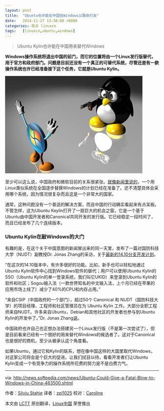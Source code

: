 ```yaml
---
layout: post
title:	"Ubuntu也许能在中国给Windows以致命打击"
date:	2014-11-27 13:30:08 +0800 
categories:	观点 linuxcn 
tags:	[linuxcn,ubuntu,windows]
---
```




> 
> Ubuntu Kylin也许能在中国用来替代Windows
> 
> 
> 


**Windows操作系统将退出中国的前门，而它的位置将由一个Linux发行版替代，用于官方和政府部门。问题是目前还没有一个真正的可替代系统，尽管还是有一款操作系统也许已经准备接下这个任务，它就是Ubuntu Kylin。**


**![](/Asserts/Images/album/201411/27/132844ds3umub83iyaajc6.jpg)**


至少可以这么说，中国政府和微软目前的关系很紧张。[就像新闻里说的](http://news.softpedia.com/news/China-Starts-Windows-Eradication-15-of-Govt-PCs-to-Switch-to-Linux-Every-Year-463393.shtml)，一个用Linux类似系统在全国逐步替换Windows的计划已经在准备了。还不清楚具体会采用哪个系统，因为情况很复杂而且这是一个非常大的国家。


通常，这种问题没有一个普适的解决方案，而且中国的行动确实看起来有点呆板。不管怎样，这为Ubuntu Keylin打开了一扇巨大的机会之窗，它是一个基于Ubuntu由中国开发者和Canonical共同开发的发行版。它已经稳定一段时间了，而且已经发布了几个连续版本。


### Ubuntu Kylin在敲Windows的大门


有趣的是，在这个关于中国意图的新闻冒出来的同一天里，发布了一篇对国防科技大学（NUDT）副教授Dr. Jonas Zhang的采访，关于[最新的14.10分支开发计划](http://news.softpedia.com/news/Ubuntu-Kylin-14-10-Utopic-Unicorn-Consolidates-Its-Position-in-China-463068.shtml)。


“在这次的14.10版本中，有许多很好的功能。比如，新手也可以轻松地通过Ubuntu Kylin软件中心找到Windows软件的替代；用户可以使用Ubuntu Kylin的SSO（Ubuntu Kylin的单一登录系统，我们叫它UKID）来登录到Ubuntu Kylin的软件和社区；Sogou输入法（一款世界知名的中文输入法，上个月已经在苹果的应用市场上线了）减少了40%的CPU和内存占用。”


“来自CSIP（中国政府的一个部门），超过50个 Canonical 和 NUDT（国防科技大学）的项目经理、工程师和社区管理员在为 Ubuntu Kylin 工作。大部分全职工程师来自NUDT。许多来自Ubuntu，Debian和其他社区的开发者也参与到Ubuntu Kylin的开发中了。”Dr. Jonas Zhang[说](http://news.softpedia.com/news/Ubuntu-Kylin-14-10-Utopic-Unicorn-Consolidates-Its-Position-in-China-463068.shtml)。


中国政府也许自己也正想办法搭建另一个Linux发行版（不是第一次尝试了），但是目前看来已经有一个很好的用来替代Windows的候选者了。这对于Canonical也是很好的商机，至少从被承认这个角度看。


如果Ubuntu，通过它和Kylin的联系，想在像中国这样的大国里取代Windows，对这家公司将会是个巨大的促进。让我们拭目以待，看看开发者们让Ubuntu Kylin变成一个有竞争力的操作系统所花费的努力是不是白费力气。




---


via: <http://news.softpedia.com/news/Ubuntu-Could-Give-a-Fatal-Blow-to-Windows-in-China-463500.shtml>


作者：[Silviu Stahie](http://news.softpedia.com/editors/browse/silviu-stahie) 译者：[zpl1025](https://github.com/zpl1025) 校对：[Caroline](https://github.com/carolinewuyan)


本文由 [LCTT](https://github.com/LCTT/TranslateProject) 原创翻译，[Linux中国](http://linux.cn/) 荣誉推出
